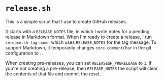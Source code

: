# `release.sh`

This is a simple script that I use to create GitHub releases.

It starts with a `RELEASE_NOTES` file, in which I write notes for a pending
release in Markdown format. When I'm ready to create a release, I run
`release.sh tag-name`, which uses `RELEASE_NOTES` for the tag message. To
support Markdown, it temporarily changes `core.commentChar` in the git
configuration to `;`.

When creating pre-releases, you can set `RELEASESH_PRERELEASE` to `1`.
If you're *not* creating a pre-release, then `RELEASE_NOTES` the script
will clear the contents of that file and commit the reset.
